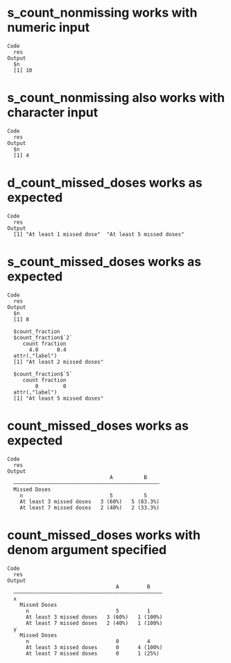 # s_count_nonmissing works with numeric input

    Code
      res
    Output
      $n
      [1] 10
      

# s_count_nonmissing also works with character input

    Code
      res
    Output
      $n
      [1] 4
      

# d_count_missed_doses works as expected

    Code
      res
    Output
      [1] "At least 1 missed dose"  "At least 5 missed doses"

# s_count_missed_doses works as expected

    Code
      res
    Output
      $n
      [1] 8
      
      $count_fraction
      $count_fraction$`2`
         count fraction 
           4.0      0.4 
      attr(,"label")
      [1] "At least 2 missed doses"
      
      $count_fraction$`5`
         count fraction 
             0        0 
      attr(,"label")
      [1] "At least 5 missed doses"
      
      

# count_missed_doses works as expected

    Code
      res
    Output
                                     A          B    
      ———————————————————————————————————————————————
      Missed Doses                                   
        n                            5          5    
        At least 3 missed doses   3 (60%)   5 (83.3%)
        At least 7 missed doses   2 (40%)   2 (33.3%)

# count_missed_doses works with denom argument specified

    Code
      res
    Output
                                       A         B    
      ————————————————————————————————————————————————
      x                                               
        Missed Doses                                  
          n                            5         1    
          At least 3 missed doses   3 (60%)   1 (100%)
          At least 7 missed doses   2 (40%)   1 (100%)
      y                                               
        Missed Doses                                  
          n                            0         4    
          At least 3 missed doses      0      4 (100%)
          At least 7 missed doses      0      1 (25%) 

